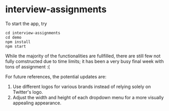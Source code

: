 # interview-assignments

To start the app, try
```
cd interview-assignments
cd demo
npm install
npm start
```

While the majority of the functionalities are fullfilled, there are still few not fully comstructed due to time limits; it has been a very busy final week with tons of assignment :(

For future references, the potential updates are:
1. Use different logos for various brands instead of relying solely on Twitter's logo.
2. Adjust the width and height of each dropdown menu for a more visually appealing appearance.
